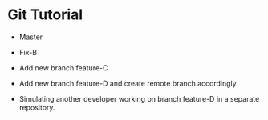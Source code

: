 # Git Tutorial
- Master
- Fix-B
- Add new branch feature-C

- Add new branch feature-D and create remote branch accordingly
- Simulating another developer working on branch feature-D in a separate repository.